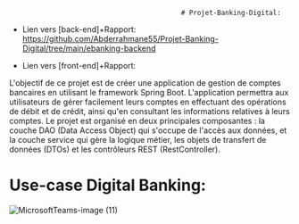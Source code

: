                                                # Projet-Banking-Digital:

- Lien vers [back-end]+Rapport:  https://github.com/Abderrahmane55/Projet-Banking-Digital/tree/main/ebanking-backend

- Lien vers [front-end]+Rapport:

L'objectif de ce projet est de créer une application de gestion de comptes bancaires en utilisant le framework Spring Boot. L'application permettra aux utilisateurs de gérer facilement leurs comptes en effectuant des opérations de débit et de crédit, ainsi qu'en consultant les informations relatives à leurs comptes. Le projet est organisé en deux principales composantes : la couche DAO (Data Access Object) qui s'occupe de l'accès aux données, et la couche service qui gère la logique métier, les objets de transfert de données (DTOs) et les contrôleurs REST (RestController).

# Use-case Digital Banking:
![MicrosoftTeams-image (11)](https://github.com/Abderrahmane55/Projet-Banking-Digital/assets/107000262/fe7f7c65-84b6-4018-966d-a41a7bdc5147)
